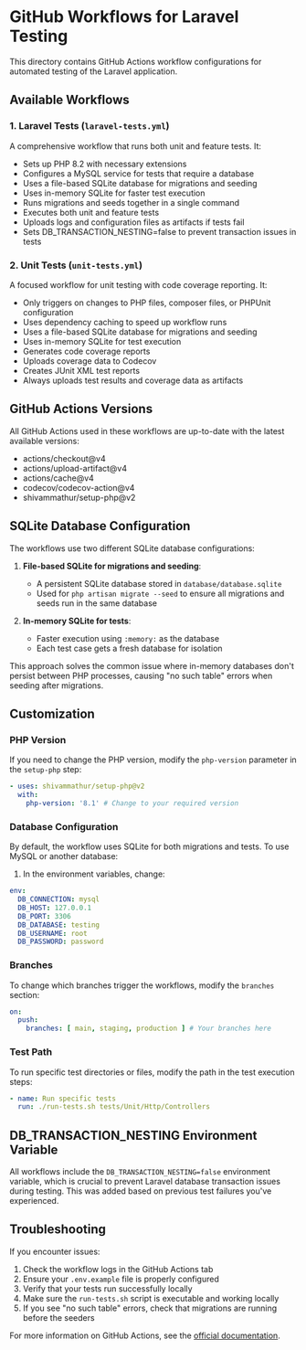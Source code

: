 # GitHub Workflows for Laravel Testing

This directory contains GitHub Actions workflow configurations for automated testing of the Laravel application.

## Available Workflows

### 1. Laravel Tests (`laravel-tests.yml`)

A comprehensive workflow that runs both unit and feature tests. It:

- Sets up PHP 8.2 with necessary extensions
- Configures a MySQL service for tests that require a database
- Uses a file-based SQLite database for migrations and seeding
- Uses in-memory SQLite for faster test execution
- Runs migrations and seeds together in a single command
- Executes both unit and feature tests
- Uploads logs and configuration files as artifacts if tests fail
- Sets DB_TRANSACTION_NESTING=false to prevent transaction issues in tests

### 2. Unit Tests (`unit-tests.yml`)

A focused workflow for unit testing with code coverage reporting. It:

- Only triggers on changes to PHP files, composer files, or PHPUnit configuration
- Uses dependency caching to speed up workflow runs
- Uses a file-based SQLite database for migrations and seeding
- Uses in-memory SQLite for test execution
- Generates code coverage reports
- Uploads coverage data to Codecov
- Creates JUnit XML test reports
- Always uploads test results and coverage data as artifacts

## GitHub Actions Versions

All GitHub Actions used in these workflows are up-to-date with the latest available versions:

- actions/checkout@v4
- actions/upload-artifact@v4
- actions/cache@v4
- codecov/codecov-action@v4
- shivammathur/setup-php@v2

## SQLite Database Configuration

The workflows use two different SQLite database configurations:

1. **File-based SQLite for migrations and seeding**: 
   - A persistent SQLite database stored in `database/database.sqlite`
   - Used for `php artisan migrate --seed` to ensure all migrations and seeds run in the same database

2. **In-memory SQLite for tests**:
   - Faster execution using `:memory:` as the database
   - Each test case gets a fresh database for isolation

This approach solves the common issue where in-memory databases don't persist between PHP processes, causing "no such table" errors when seeding after migrations.

## Customization

### PHP Version

If you need to change the PHP version, modify the `php-version` parameter in the `setup-php` step:

```yaml
- uses: shivammathur/setup-php@v2
  with:
    php-version: '8.1' # Change to your required version
```

### Database Configuration

By default, the workflow uses SQLite for both migrations and tests. To use MySQL or another database:

1. In the environment variables, change:
```yaml
env:
  DB_CONNECTION: mysql
  DB_HOST: 127.0.0.1
  DB_PORT: 3306
  DB_DATABASE: testing
  DB_USERNAME: root
  DB_PASSWORD: password
```

### Branches

To change which branches trigger the workflows, modify the `branches` section:

```yaml
on:
  push:
    branches: [ main, staging, production ] # Your branches here
```

### Test Path

To run specific test directories or files, modify the path in the test execution steps:

```yaml
- name: Run specific tests
  run: ./run-tests.sh tests/Unit/Http/Controllers
```

## DB_TRANSACTION_NESTING Environment Variable

All workflows include the `DB_TRANSACTION_NESTING=false` environment variable, which is crucial to prevent Laravel database transaction issues during testing. This was added based on previous test failures you've experienced.

## Troubleshooting

If you encounter issues:

1. Check the workflow logs in the GitHub Actions tab
2. Ensure your `.env.example` file is properly configured
3. Verify that your tests run successfully locally
4. Make sure the `run-tests.sh` script is executable and working locally
5. If you see "no such table" errors, check that migrations are running before the seeders

For more information on GitHub Actions, see the [official documentation](https://docs.github.com/en/actions). 